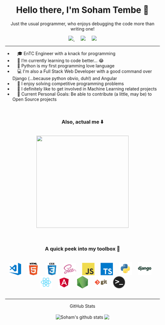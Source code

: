 <h1 align="center"> Hello there, I'm Soham Tembe 👋 </h1>

<p align="center" >Just the usual programmer, who enjoys debugging the code more than writing one!</p>

<div align="center">
<a href="https://www.linkedin.com/in/soham-tembe-45a3771a4/">
    <img src="https://img.shields.io/badge/Soham%20Tembe-%230077B5.svg?&style=for-the-badge&logo=linkedin&logoColor=white" />
 </a>&nbsp;&nbsp;&nbsp;&nbsp;
 <img src="https://img.shields.io/badge/sohamtembe98@gmail.com-%230077B5.svg?&style=for-the-badge&logo=gmail&logoColor=white&color=red" />&nbsp;&nbsp;&nbsp;&nbsp;
 <a href="https://www.instagram.com/sohamtembe_912/">
    <img src="https://img.shields.io/badge/sohamtembe912-%23E4405F.svg?&style=for-the-badge&logo=instagram&logoColor=white" />        
</a>        
</div>

<hr>

- &nbsp;&nbsp;&nbsp;&nbsp;🎓 EnTC Engineer with a knack for programming <br>
- &nbsp;&nbsp;&nbsp;&nbsp;🌱 I’m currently learning to code better... 😂 <br>
- &nbsp;&nbsp;&nbsp;&nbsp;💙 Python is my first programming love language <br>
- &nbsp;&nbsp;&nbsp;&nbsp;💻 I'm also a Full Stack Web Developer with a good command over Django (...because python obvio, duh!) and Angular <br>
- &nbsp;&nbsp;&nbsp;&nbsp;💯 I enjoy solving competitive programming problems<br>
- &nbsp;&nbsp;&nbsp;&nbsp;🤖 I definitely like to get involved in Machine Learning related projects <br>
- &nbsp;&nbsp;&nbsp;&nbsp;🥅 Current Personal Goals: Be able to contribute (a little, may be) to Open Source projects <br>


<br>

<div align="center">

### Also, actual me ⬇️


<h2><img align="center" src="https://media0.giphy.com/media/12BYUePgtn7sis/200w.webp?cid=ecf05e47zlhixh35tn1elct0a756u7zvdxw7hxu8gn5izgxh&rid=200w.webp&ct=g" width="300" height="300" /></h2>
</div>

<br>

<div align="center">
  
### A quick peek into my toolbox 👀
<br>

<img alt="Visual Studio Code" height="40px" width="40px" src="https://raw.githubusercontent.com/github/explore/80688e429a7d4ef2fca1e82350fe8e3517d3494d/topics/visual-studio-code/visual-studio-code.png" >
&nbsp;&nbsp;&nbsp;
<img alt="HTML5" height="40px" width="40px" src="https://raw.githubusercontent.com/github/explore/80688e429a7d4ef2fca1e82350fe8e3517d3494d/topics/html/html.png" >
&nbsp;&nbsp;&nbsp;
<img alt="CSS3" height="40px" width="40px" src="https://raw.githubusercontent.com/github/explore/80688e429a7d4ef2fca1e82350fe8e3517d3494d/topics/css/css.png">
&nbsp;&nbsp;&nbsp;
<img alt="Sass" height="40px" width="40px" src="https://raw.githubusercontent.com/github/explore/80688e429a7d4ef2fca1e82350fe8e3517d3494d/topics/sass/sass.png">
&nbsp;&nbsp;&nbsp;
<img alt="JavaScript" height="40px" width="40px" src="https://raw.githubusercontent.com/github/explore/80688e429a7d4ef2fca1e82350fe8e3517d3494d/topics/javascript/javascript.png">
&nbsp;&nbsp;&nbsp;
 <img alt="TypeScript" height="40px" width="40px" src="https://raw.githubusercontent.com/github/explore/80688e429a7d4ef2fca1e82350fe8e3517d3494d/topics/typescript/typescript.png">
&nbsp;&nbsp;&nbsp;
<img alt="Python" height="43px" width="43px" src="https://raw.githubusercontent.com/github/explore/80688e429a7d4ef2fca1e82350fe8e3517d3494d/topics/python/python.png">
&nbsp;&nbsp;&nbsp;
<img alt="Djnago" height="43px" width="43px" src="https://raw.githubusercontent.com/github/explore/80688e429a7d4ef2fca1e82350fe8e3517d3494d/topics/django/django.png">
&nbsp;&nbsp;&nbsp;  
<img alt="React" height="40px" width="40px" src="https://raw.githubusercontent.com/github/explore/80688e429a7d4ef2fca1e82350fe8e3517d3494d/topics/react/react.png">
&nbsp;&nbsp;&nbsp;
<img alt="Angular" height="40px" width="40px" src="https://raw.githubusercontent.com/github/explore/80688e429a7d4ef2fca1e82350fe8e3517d3494d/topics/angular/angular.png">
&nbsp;&nbsp;&nbsp;
<img alt="Node.js" height="40px" width="40px" src="https://raw.githubusercontent.com/github/explore/80688e429a7d4ef2fca1e82350fe8e3517d3494d/topics/nodejs/nodejs.png">
&nbsp;&nbsp;&nbsp;
<img alt="Git" height="40px" width="40px" src="https://raw.githubusercontent.com/github/explore/80688e429a7d4ef2fca1e82350fe8e3517d3494d/topics/git/git.png">
&nbsp;&nbsp;&nbsp;
<img alt="Terminal" height="40px" width="40px" src="https://raw.githubusercontent.com/github/explore/80688e429a7d4ef2fca1e82350fe8e3517d3494d/topics/terminal/terminal.png">

</div>

<br />

<hr>

<summary align="center">GitHub Stats</summary>
<br>

<div align="center">
<img align="center" src="https://github-readme-stats.vercel.app/api?username=WorkWithSoham&show_icons=true&count_private=true&include_all_commits=true&theme=onedark" alt="Soham's github stats" />
<img align="center" src="https://github-readme-stats.vercel.app/api/top-langs/?username=WorkWithSoham&layout=compact&theme=onedark" />
</div>

<br>
